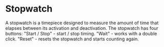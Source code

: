 # Stopwatch
A stopwatch is a timepiece designed to measure the amount of time that elapses between its activation and deactivation.
The stopwatch has four buttons:
"Start / Stop" - start / stop timing.
"Wait" - works with a double click.
"Reset" - resets the stopwatch and starts counting again.
